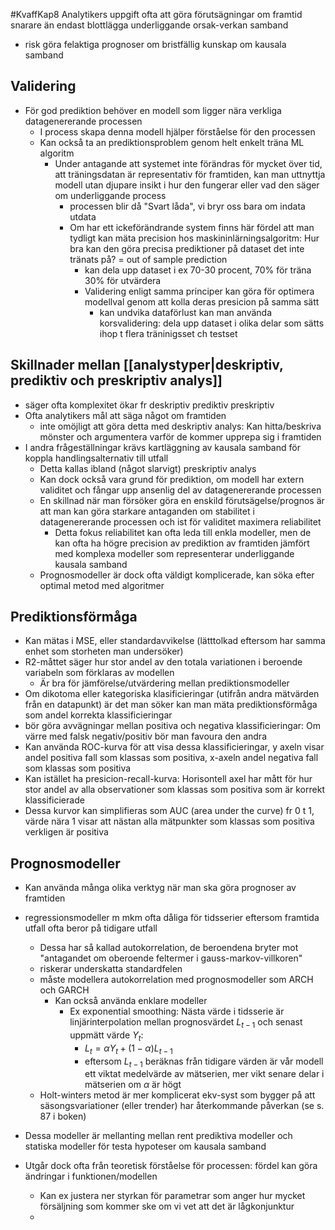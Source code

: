 #KvaffKap8
Analytikers uppgift ofta att göra förutsägningar om framtid snarare än endast blottlägga underliggande orsak-verkan samband
- risk göra felaktiga prognoser om bristfällig kunskap om kausala samband

## Validering
- För god prediktion behöver en modell som ligger nära verkliga datagenererande processen
	- I process skapa denna modell hjälper förståelse för den processen
	- Kan också ta an prediktionsproblem genom helt enkelt träna ML algoritm
		- Under antagande att systemet inte förändras för mycket över tid, att träningsdatan är representativ för framtiden, kan man uttnyttja modell utan djupare insikt i hur den fungerar eller vad den säger om underliggande process
			- processen blir då "Svart låda", vi bryr oss bara om indata utdata
			- Om har ett ickeförändrande system finns här fördel att man tydligt kan mäta precision hos maskininlärningsalgoritm: Hur bra kan den göra precisa prediktioner på dataset det inte tränats på? = out of sample prediction 
				- kan dela upp dataset i ex 70-30 procent, 70% för träna 30% för utvärdera
				- Validering enligt samma principer kan göra för optimera modellval genom att kolla deras presicion på samma sätt
					- kan undvika dataförlust kan man använda korsvalidering: dela upp dataset i olika delar som sätts ihop t flera träninigsset ch testset

## Skillnader mellan [[analystyper|deskriptiv, prediktiv och preskriptiv analys]]
- säger ofta komplexitet ökar fr deskriptiv prediktiv preskriptiv
- Ofta analytikers mål att säga något om framtiden
	- inte omöjligt att göra detta med deskriptiv analys: Kan hitta/beskriva mönster och argumentera varför de kommer upprepa sig i framtiden
- I andra frågeställningar krävs kartläggning av kausala samband för koppla handlingsalternativ till utfall
	- Detta kallas ibland (något slarvigt) preskriptiv analys
	- Kan dock också vara grund för prediktion, om modell har extern validitet och fångar upp ansenlig del av datagenererande processen
	- En skillnad när man försöker göra en enskild förutsägelse/prognos är att man kan göra starkare antaganden om stabilitet i datagenererande processen och ist för validitet maximera reliabilitet
		- Detta fokus reliabilitet kan ofta leda till enkla modeller, men de kan ofta ha högre precision av prediktion av framtiden jämfört med komplexa modeller som representerar underliggande kausala samband
	- Prognosmodeller är dock ofta väldigt komplicerade, kan söka efter optimal metod med algoritmer

## Prediktionsförmåga
- Kan mätas i MSE, eller standardavvikelse (lätttolkad eftersom har samma enhet som storheten man undersöker)
- R2-måttet säger hur stor andel av den totala variationen i beroende variabeln som förklaras av modellen
	- Är bra för jämförelse/utvärdering mellan prediktionsmodeller
- Om dikotoma eller kategoriska klasificieringar (utifrån andra mätvärden från en datapunkt) är det man söker kan man mäta prediktionsförmåga som andel korrekta klassificieringar
- bör göra avvägningar mellan positiva och negativa klassificieringar: Om värre med falsk negativ/positiv bör man favoura den andra
- Kan använda ROC-kurva för att visa dessa klassificieringar, y axeln visar andel positiva fall som klassas som positiva, x-axeln andel negativa fall som klassas som positiva
- Kan istället ha presicion-recall-kurva: Horisontell axel har mått för hur stor andel av alla observationer som klassas som positiva som är korrekt klassificierade
- Dessa kurvor kan simplifieras som AUC (area under the curve) fr 0 t 1, värde nära 1 visar att nästan alla mätpunkter som klassas som positiva verkligen är positiva

## Prognosmodeller
- Kan använda många olika verktyg när man ska göra prognoser av framtiden
- regressionsmodeller m mkm ofta dåliga för tidsserier eftersom framtida utfall ofta beror på tidigare utfall
	- Dessa har så kallad autokorrelation, de beroendena bryter mot "antagandet om oberoende feltermer i gauss-markov-villkoren"
	- riskerar underskatta standardfelen
	- måste modellera autokorrelation med prognosmodeller som ARCH och GARCH
		- Kan också använda enklare modeller
			- Ex exponential smoothing: Nästa värde i tidsserie är linjärinterpolation mellan prognosvärdet $L_{t-1}$ och senast uppmätt värde $Y_t$:
				- $L_t = \alpha Y_t + (1 - \alpha) L_{t-1}$
				- eftersom $L_{t-1}$ beräknas från tidigare värden är vår modell ett viktat medelvärde av mätserien, mer vikt senare delar i mätserien om $\alpha$ är högt
	- Holt-winters metod är mer komplicerat ekv-syst som bygger på att säsongsvariationer (eller trender) har återkommande påverkan (se s. 87 i boken)

- Dessa modeller är mellanting mellan rent prediktiva modeller och statiska modeller för testa hypoteser om kausala samband
- Utgår dock ofta från teoretisk förståelse för processen: fördel kan göra ändringar i funktionen/modellen 
	- Kan ex justera ner styrkan för parametrar som anger hur mycket försäljning som kommer ske om vi vet att det är lågkonjunktur
	- 